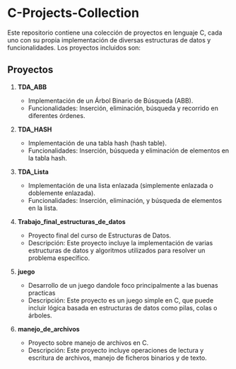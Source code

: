 # C-Projects-Collection

Este repositorio contiene una colección de proyectos en lenguaje C, cada uno con su propia implementación de diversas estructuras de datos y funcionalidades. Los proyectos incluidos son:

## Proyectos

1. **TDA_ABB**
   - Implementación de un Árbol Binario de Búsqueda (ABB).
   - Funcionalidades: Inserción, eliminación, búsqueda y recorrido en diferentes órdenes.

2. **TDA_HASH**
   - Implementación de una tabla hash (hash table).
   - Funcionalidades: Inserción, búsqueda y eliminación de elementos en la tabla hash.

3. **TDA_Lista**
   - Implementación de una lista enlazada (simplemente enlazada o doblemente enlazada).
   - Funcionalidades: Inserción, eliminación, y búsqueda de elementos en la lista.

4. **Trabajo_final_estructuras_de_datos**
   - Proyecto final del curso de Estructuras de Datos.
   - Descripción: Este proyecto incluye la implementación de varias estructuras de datos y algoritmos utilizados para resolver un problema específico.

5. **juego**
   - Desarrollo de un juego dandole foco principalmente a las buenas practicas
   - Descripción: Este proyecto es un juego simple en C, que puede incluir lógica basada en estructuras de datos como pilas, colas o árboles.

6. **manejo_de_archivos**
   - Proyecto sobre manejo de archivos en C.
   - Descripción: Este proyecto incluye operaciones de lectura y escritura de archivos, manejo de ficheros binarios y de texto.
